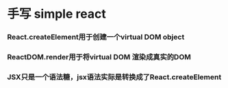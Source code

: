 # 手写 simple react

### React.createElement用于创建一个virtual DOM object
### ReactDOM.render用于将virtual DOM 渲染成真实的DOM
### JSX只是一个语法糖，jsx语法实际是转换成了React.createElement